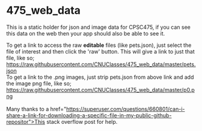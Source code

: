 # 475_web_data

This is a static holder for json and image data for CPSC475, if you can see this data on the web then your app should also be able to see it.<br>

To get a link to access the raw <b>editable</b> files (like pets.json), just select the file of interest and then click the 'raw' button.  This will give a link to just that file, like so;<br>
https://raw.githubusercontent.com/CNUClasses/475_web_data/master/pets.json
<br>
To get a link to the .png images, just strip pets.json from above link and add the image png file, like so;<br>
https://raw.githubusercontent.com/CNUClasses/475_web_data/master/p0.png
<br>
<br>
Many thanks to a href="https://superuser.com/questions/660801/can-i-share-a-link-for-downloading-a-specific-file-in-my-public-github-repositor">This stack overflow</a> post for help.
